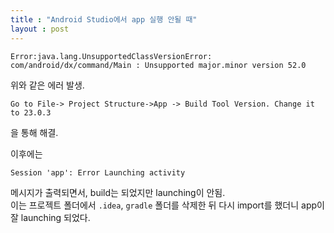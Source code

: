 ```yaml
---
title : "Android Studio에서 app 실행 안될 때"
layout : post
---
```



```
Error:java.lang.UnsupportedClassVersionError: com/android/dx/command/Main : Unsupported major.minor version 52.0
```

위와 같은 에러 발생.  

```
Go to File-> Project Structure->App -> Build Tool Version. Change it to 23.0.3
```
 
을 통해 해결.  

이후에는  

```
Session 'app': Error Launching activity
```
메시지가 출력되면서, build는 되었지만 launching이 안됨.  
이는 프로젝트 폴더에서 `.idea`, `gradle` 폴더를 삭제한 뒤 다시 import를 했더니 app이 잘 launching 되었다.

